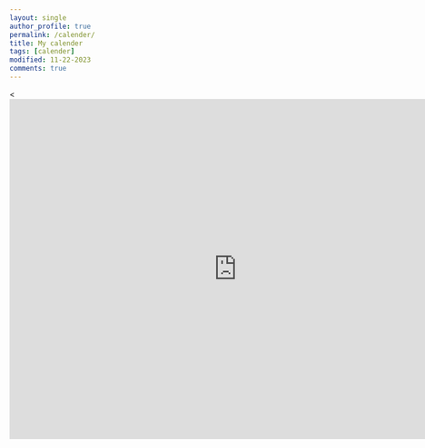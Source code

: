 ```yaml
---
layout: single
author_profile: true
permalink: /calender/
title: My calender
tags: [calender]
modified: 11-22-2023
comments: true
---
```


<<iframe src="https://calendar.google.com/calendar/embed?src=0da84378f64085b4e35e2b9a7e2cd7c29a6a97c545ca763a7c80cb4eb270ade4%40group.calendar.google.com&ctz=Europe%2FStockholm" style="border: 0" width="800" height="600" frameborder="0" scrolling="no"></iframe>

